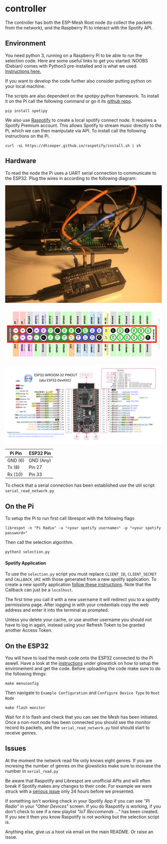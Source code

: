 # controller
The controller has both the ESP-Mesh Root node (to collect the packets from the network), and the Raspberry Pi to interact with the Spotify API.

## Environment
You need python 3, running on a Raspberry Pi to be able to run the selection code. Here are some useful links to get you started. NOOBS (Debian) comes with Python3 pre-installed and is what we used. [Instructions here.](https://www.raspberrypi.org/documentation/installation/noobs.md)

If you want to develop the code further also consider putting python on your local machine.

The scripts are also dependent on the _spotipy_ python framework. To install it on the Pi call the following command or go it its [github repo](https://github.com/plamere/spotipy).

```
pip install spotipy
```

We also use [Raspotify](https://github.com/dtcooper/raspotify) to create a local spotify connect node. It requires a Spotify Premium account. This allows Spotify to stream music directly to the Pi, which we can then manipulate via API. To install call the following instructions on the Pi.

```
curl -sL https://dtcooper.github.io/raspotify/install.sh | sh
```

## Hardware

To read the node the Pi uses a UART serial connection to communicate to the ESP32. Plug the wires in according to the following diagram:

![connections](../pics/connection.jpg)

![pi-gpio](../pics/pi-gpio.png)

![divkit-c](../pics/devkitcv4-Pinout.png)

Pi Pin | ESP32 Pin
------------ | -------------
GND (6) | GND (Any)
Tx (8) | Pin 27
Rx (10) | Pin 33

To check that a serial connection has been established use the util script `serial_read_network.py`

## On the Pi

To setup the Pi to run first call librespot with the following flags
```
librespot -n "Pi Radio" -u "<your spotify username>" -p "<your spotify password>"
```

Then call the selection algorithm.
```
python3 selection.py
```

#### Spotify Application

To use the `selection.py` script you must replace `CLIENT_ID`, `CLIENT_SECRET` and `CALLBACK_URI` with those generated from a new spotify application. To create a new spotify application [follow these instructions](https://developer.spotify.com/documentation/general/guides/app-settings/). Note that the Callback can just be a `localhost`.

The first time you call it with a new username it will redirect you to a spotify permissions page. After logging in with your credentials copy the web address and enter it into the terminal as prompted.

Unless you delete your cache, or use another username you should not have to log in again, instead using your Refresh Token to be granted another Access Token.

## On the ESP32

You will have to load the mesh code onto the ESP32 connected to the Pi aswell. Have a look at the [instructions](../glowstick/README.md) under glowstick on how to setup the environement and get the code. Before uploading the code make sure to do the following things:

```
make menuconfig
```
Then navigate to `Example Configuration` and `Configure Device Type` to `Root Node`
```
make flash monitor
```

Wait for it to flash and check that you can see the Mesh has been initiated. Once a non-root node has been connected you should see the monitor record its packets, and the `serial_read_network.py` tool should start to receive genres.

## Issues

At the moment the network read file only knows eight genres. If you are incresing the number of genres on the glowsticks make sure to increase the number in `serial_read.py`

Be aware that Raspotify and Librespot are unofficial APIs and will often break if Spotify makes any changes to their code. For example we were struck with a [serious issue](https://github.com/librespot-org/librespot/issues/288) only 24 hours before we presented.

If something isn't working check in your Spotify App if you can see _"Pi Radio"_ in your _"Other Devices"_ screen. If you do Raspotify is working, if you don't check to see if a new playlist _"IoT Reccomends ..."_ has been created. If you see it then you know Raspotify is not working but the selection script is.

Anything else, give us a hoot via email on the main README. Or raise an issue.
